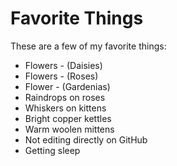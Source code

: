 # Favorite Things

These are a few of my favorite things:

- Flowers - (Daisies)
- Flowers - (Roses)
- Flower - (Gardenias)
- Raindrops on roses
- Whiskers on kittens
- Bright copper kettles
- Warm woolen mittens
- Not editing directly on GitHub
- Getting sleep

